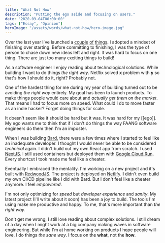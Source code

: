 ```yaml
---
title: "What Not How"
description: "Putting the ego aside and focusing on users."
date: "2020-09-04T00:00:00"
tags: ["Essay", "Opinion"]
heroImage: "/assets/words/what-not-how/hero-image.jpg"
---
```


Over the last year I've launched a [couple](/projects/wrabit) [of](/projects/bard) [things](/projects/we-watch-tech). I adopted a mindset of finishing over starting. Before committing to finishing, I was the type of person to chase down new ideas left and right. It was hard to focus on one thing. There are just too many exciting things to build!

As a software engineer I enjoy reading about technological solutions. While building I want to do things _the right way_. Netflix solved **x** problem with **y** so that's how I should do it, right? Probably not.

One of the hardest thing for me during my year of building turned out to be avoiding _the right way_ entirely. My goal has been to launch products. To make things people would care about and _actually get them on the market_. That means I had to focus more on speed. What could I do to move faster as an indie hacker? Forget doing things for scale.

It doesn't seem like it should be hard but it was. It was hard for my [[ego]]. My ego wants me to think that if I don't do things the way FAANG software engineers do them then I'm an imposter.

When I was building [Bard](/projects/bard), there were a few times where I started to feel like an inadequate developer. I thought I would never be able to be considered _technical_ again. I didn't build out my own React app from scratch. I used [NextJS](https://nextjs.org). I still used containers but deployed them with [Google Cloud Run](https://cloud.google.com/run). Every shortcut I took made me feel like a cheater.

Eventually I embraced the mentality. I'm working on a new project and it's built with [RedwoodJS](https://redwoodjs.com). The project is deployed on [Netlify](https://www.netlify.com). I didn't even build my own CI/CD pipeline like I did with Bard. But I don't feel like a cheater anymore. I feel _empowered_.

I'm not only optimizing for _speed_ but _developer experience_ and _sanity_. My latest project (I'll write about it soon) has been a joy to build. The tools I'm using make me productive and happy. To me, that's more important than _the right way_.

Don't get me wrong, I still love reading about complex solutions. I still dream of a day when I might work at a big company making waves in software engineering. But while I'm at home working on products I hope people will love, I do things _the sane way_. I focus on the **what**, not the **how**.
